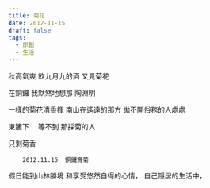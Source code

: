 ```yaml
---
title: 菊花
date: 2012-11-15
draft: false
tags:
  - 原創
  - 生活
---
```

秋高氣爽
飲九月九的酒
又見菊花　

在銅鑼
我默然地想那
陶淵明

一樣的菊花清香裡
南山在遙遠的那方
拋不開俗務的人處處

東籬下　
等不到
那採菊的人

只剩菊香

        2012.11.15  銅鑼賞菊


假日能到山林勝境
和享受悠然自得的心情，
自己隱居的生活中，
